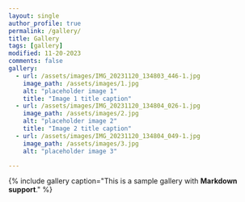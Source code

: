 ```yaml
---
layout: single
author_profile: true
permalink: /gallery/
title: Gallery
tags: [gallery]
modified: 11-20-2023
comments: false
gallery:
  - url: /assets/images/IMG_20231120_134803_446-1.jpg
    image_path: /assets/images/1.jpg
    alt: "placeholder image 1"
    title: "Image 1 title caption"
  - url: /assets/images/IMG_20231120_134804_026-1.jpg
    image_path: /assets/images/2.jpg
    alt: "placeholder image 2"
    title: "Image 2 title caption"
  - url: /assets/images/IMG_20231120_134804_049-1.jpg
    image_path: /assets/images/3.jpg
    alt: "placeholder image 3"

---
```


{% include gallery caption="This is a sample gallery with **Markdown support**." %}


